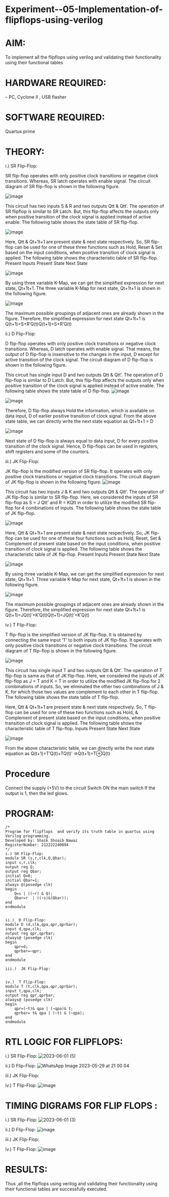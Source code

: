 # Experiment--05-Implementation-of-flipflops-using-verilog
# AIM: 
To implement all the flipflops using verilog and validating their functionality using their functional tables
# HARDWARE REQUIRED:  
– PC, Cyclone II , USB flasher
# SOFTWARE REQUIRED:
  Quartus prime
# THEORY: 
i.) SR Flip-Flop:

SR flip-flop operates with only positive clock transitions or negative clock transitions. Whereas, SR latch operates with enable signal. The circuit diagram of SR flip-flop is shown in the following figure.

![image](https://user-images.githubusercontent.com/36288975/167910294-bb550548-b1dc-4cba-9044-31d9037d476b.png)

 
This circuit has two inputs S & R and two outputs Qtt & Qtt’. The operation of SR flipflop is similar to SR Latch. But, this flip-flop affects the outputs only when positive transition of the clock signal is applied instead of active enable.
The following table shows the state table of SR flip-flop.


![image](https://user-images.githubusercontent.com/36288975/167910648-ced88e69-869c-42e2-9718-a285a3902446.png)


Here, Qtt & Qt+1t+1 are present state & next state respectively. So, SR flip-flop can be used for one of these three functions such as Hold, Reset & Set based on the input conditions, when positive transition of clock signal is applied. The following table shows the characteristic table of SR flip-flop.
Present Inputs	Present State	Next State


![image](https://user-images.githubusercontent.com/36288975/167908180-5fc9d589-1cb5-41f5-b2c8-927e04f5f387.png)

By using three variable K-Map, we can get the simplified expression for next state, Qt+1t+1. The three variable K-Map for next state, Qt+1t+1 is shown in the following figure.

![image](https://user-images.githubusercontent.com/36288975/167908214-25b30a54-db20-4bcb-9385-5f93a1982a09.png)

 
The maximum possible groupings of adjacent ones are already shown in the figure. Therefore, the simplified expression for next state Qt+1t+1 is
Q(t+1)=S+R′Q(t)Q(t+1)=S+R′Q(t)

ii.)  D Flip-Flop:

D flip-flop operates with only positive clock transitions or negative clock transitions. Whereas, D latch operates with enable signal. That means, the output of D flip-flop is insensitive to the changes in the input, D except for active transition of the clock signal. The circuit diagram of D flip-flop is shown in the following figure.
 
This circuit has single input D and two outputs Qtt & Qtt’. The operation of D flip-flop is similar to D Latch. But, this flip-flop affects the outputs only when positive transition of the clock signal is applied instead of active enable.
The following table shows the state table of D flip-flop.
![image](https://user-images.githubusercontent.com/36288975/167908342-e03f0cbb-5958-43bb-b74a-5e3ec2341675.png)

![image](https://user-images.githubusercontent.com/36288975/167910325-aeef0739-0a54-40e2-bebd-6f5fa0cad10e.png)



Therefore, D flip-flop always Hold the information, which is available on data input, D of earlier positive transition of clock signal. From the above state table, we can directly write the next state equation as
Qt+1t+1 = D



![image](https://user-images.githubusercontent.com/36288975/167908850-d39d07ba-7f9d-490a-b9f2-274e189fd047.png)

Next state of D flip-flop is always equal to data input, D for every positive transition of the clock signal. Hence, D flip-flops can be used in registers, shift registers and some of the counters.


iii.)  JK Flip-Flop:

JK flip-flop is the modified version of SR flip-flop. It operates with only positive clock transitions or negative clock transitions. The circuit diagram of JK flip-flop is shown in the following figure.
![image](https://user-images.githubusercontent.com/36288975/167910378-d2d984a7-2815-4d17-8c41-ee4bdf59ec24.png) 

 
This circuit has two inputs J & K and two outputs Qtt & Qtt’. The operation of JK flip-flop is similar to SR flip-flop. Here, we considered the inputs of SR flip-flop as S = J Qtt’ and R = KQtt in order to utilize the modified SR flip-flop for 4 combinations of inputs.
The following table shows the state table of JK flip-flop.


![image](https://user-images.githubusercontent.com/36288975/167908575-59c35afb-50d3-46a2-888c-47478a3179d5.png)

Here, Qtt & Qt+1t+1 are present state & next state respectively. So, JK flip-flop can be used for one of these four functions such as Hold, Reset, Set & Complement of present state based on the input conditions, when positive transition of clock signal is applied. The following table shows the characteristic table of JK flip-flop.
Present Inputs	Present State	Next State

![image](https://user-images.githubusercontent.com/36288975/167908664-c854ffe9-0bd3-44c2-bfa6-e53928181c69.png)


By using three variable K-Map, we can get the simplified expression for next state, Qt+1t+1. Three variable K-Map for next state, Qt+1t+1 is shown in the following figure.
 
 
 ![image](https://user-images.githubusercontent.com/36288975/167908688-fa93c3e9-8323-4864-947d-c11d163d5a90.png)

The maximum possible groupings of adjacent ones are already shown in the figure. Therefore, the simplified expression for next state Qt+1t+1 is
Q(t+1)=JQ(t)′+K′Q(t)Q(t+1)=JQ(t)′+K′Q(t)



iv.) T Flip-Flop:

T flip-flop is the simplified version of JK flip-flop. It is obtained by connecting the same input ‘T’ to both inputs of JK flip-flop. It operates with only positive clock transitions or negative clock transitions. The circuit diagram of T flip-flop is shown in the following figure.

![image](https://user-images.githubusercontent.com/36288975/167911534-5f3c445d-bc68-46e2-9a9c-7efce5febc60.png)



This circuit has single input T and two outputs Qtt & Qtt’. The operation of T flip-flop is same as that of JK flip-flop. Here, we considered the inputs of JK flip-flop as J = T and K = T in order to utilize the modified JK flip-flop for 2 combinations of inputs. So, we eliminated the other two combinations of J & K, for which those two values are complement to each other in T flip-flop.
The following table shows the state table of T flip-flop.



Here, Qtt & Qt+1t+1 are present state & next state respectively. So, T flip-flop can be used for one of these two functions such as Hold, & Complement of present state based on the input conditions, when positive transition of clock signal is applied. The following table shows the characteristic table of T flip-flop.
Inputs	Present State	Next State


![image](https://user-images.githubusercontent.com/36288975/167909015-53aa9450-3f28-4202-887a-79d88228f8a0.png)

From the above characteristic table, we can directly write the next state equation as
Q(t+1)=T′Q(t)+TQ(t)′
⇒Q(t+1)=T⊕Q(t)

# Procedure
Connect the supply (+5V) to the circuit
Switch ON the main switch
If the output is 1, then the led glows.



# PROGRAM:
```
/*
Program for flipflops  and verify its truth table in quartus using Verilog programming.
Developed by: Shaik Shoaib Nawaz 
RegisterNumber: 212222240094 
*/
i.) SR Flip-Flop:
module SR (s,r,clk,Q,Qbar);
input s,r,clk;
output reg Q;
output reg Qbar;
initial Q=0;
initial Qbar=1;
always @(posedge clk)
begin
	Q=s | ((~r) & Q);
	Qbar=r  | ((~s)&(Qbar));
end
endmodule


ii.)  D Flip-Flop:
module D (d,clk,qpa,qpr,qprbar);
input d,qpa,clk;
output reg qpr,qprbar;
always@ (posedge clk)
begin
	qpr=d;
	qprbar=~qpr;
end
endmodule

iii.)  JK Flip-Flop:


iv.)  T Flip-Flop:
module T (t,clk,qpa,qpr,qprbar);
input t,qpa,clk;
output reg qpr,qprbar;
always@ (posedge clk)
begin
	qpr=(~t)& qpa | (~qpa)& t;
	qprbar= t& qpa | (~t) & (~qpa);
end
endmodule

```






# RTL LOGIC FOR FLIPFLOPS:

i.) SR Flip-Flop:
![2023-06-01 (5)](https://github.com/shoaib3136/Experiment--05-Implementation-of-flipflops-using-verilog/assets/117919362/29147497-9af4-45b6-a5db-d4b1de1a3507)


ii.)  D Flip-Flop:
![WhatsApp Image 2023-05-29 at 21 00 04](https://github.com/shoaib3136/Experiment--05-Implementation-of-flipflops-using-verilog/assets/117919362/086e84ec-10c6-4772-b52c-b12e6e14aede)

iii.)  JK Flip-Flop:


iv.)  T Flip-Flop:
![image](https://github.com/shoaib3136/Experiment--05-Implementation-of-flipflops-using-verilog/assets/117919362/068ba65f-b493-4e78-b99d-2ba12bb9acbd)










# TIMING DIGRAMS FOR FLIP FLOPS :
i.) SR Flip-Flop:
![2023-06-01 (3)](https://github.com/shoaib3136/Experiment--05-Implementation-of-flipflops-using-verilog/assets/117919362/5748c9ff-f810-482f-8b0f-429c37e5c72f)



ii.)  D Flip-Flop:
![image](https://github.com/shoaib3136/Experiment--05-Implementation-of-flipflops-using-verilog/assets/117919362/c9d410d5-584c-40c6-af76-0f47332e56e6)


iii.)  JK Flip-Flop:


iv.)  T Flip-Flop:
![image](https://github.com/shoaib3136/Experiment--05-Implementation-of-flipflops-using-verilog/assets/117919362/95b156d9-3585-4562-81b7-7da47b983605)











# RESULTS:
Thus ,all the flipflops using verilog and validating their functionality using their functional tables are successfully executed.
